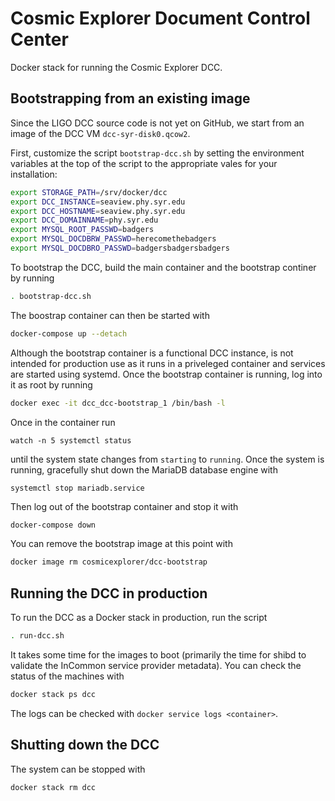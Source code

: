 # Cosmic Explorer Document Control Center

Docker stack for running the Cosmic Explorer DCC.

## Bootstrapping from an existing image

Since the LIGO DCC source code is not yet on GitHub, we start from an image of
the DCC VM `dcc-syr-disk0.qcow2`. 

First, customize the script `bootstrap-dcc.sh` by setting the environment
variables at the top of the script to the appropriate vales for your
installation:
```sh
export STORAGE_PATH=/srv/docker/dcc
export DCC_INSTANCE=seaview.phy.syr.edu
export DCC_HOSTNAME=seaview.phy.syr.edu
export DCC_DOMAINNAME=phy.syr.edu
export MYSQL_ROOT_PASSWD=badgers
export MYSQL_DOCDBRW_PASSWD=herecomethebadgers
export MYSQL_DOCDBRO_PASSWD=badgersbadgersbadgers
```
To bootstrap the DCC, build the main container and the bootstrap continer by
running
```sh
. bootstrap-dcc.sh
```
The boostrap container can then be started with
```sh
docker-compose up --detach
```
Although the bootstrap container is a functional DCC instance, is not intended
for production use as it runs in a priveleged container and services are
started using systemd. Once the bootstrap container is running, log into it as
root by running
```sh
docker exec -it dcc_dcc-bootstrap_1 /bin/bash -l
```
Once in the container run
```
watch -n 5 systemctl status
```
until the system state changes from `starting` to `running`. Once the system
is running, gracefully shut down the MariaDB database engine with
```sh
systemctl stop mariadb.service
```
Then log out of the bootstrap container and stop it with
```
docker-compose down
```
You can remove the bootstrap image at this point with
```sh
docker image rm cosmicexplorer/dcc-bootstrap
```
## Running the DCC in production

To run the DCC as a Docker stack in production, run the script
```sh
. run-dcc.sh
```
It takes some time for the images to boot (primarily the time for shibd to
validate the InCommon service provider metadata). You can check the status
of the machines with
```sh
docker stack ps dcc
```
The logs can be checked with `docker service logs <container>`.

## Shutting down the DCC

The system can be stopped with
```sh
docker stack rm dcc
```
